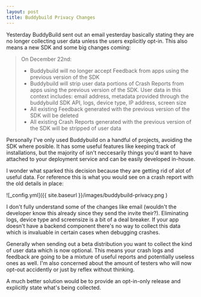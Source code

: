```yaml
---
layout: post
title: Buddybuild Privacy Changes
---
```


Yesterday BuddyBuild sent out an email yesterday basically stating they are no longer collecting user data unless the users explicitly opt-in. This also means a new SDK and some big changes coming: 

> On December 22nd:
> 
> * Buddybuild will no longer accept Feedback from apps using the previous version of the SDK
> * Buddybuild will strip user data portions of Crash Reports from apps using the previous version of the SDK. User data in this context includes: email address, metadata provided through the buddybuild SDK API, logs, device type, IP address, screen size
> * All existing Feedback generated with the previous version of the SDK will be deleted
> * All existing Crash Reports generated with the previous version of the SDK will be stripped of user data 


Personally I've only used Buddybuild on a handful of projects, avoiding the SDK where posible. It has some useful features like keeping track of installations, but the majority of isn't neccesarily things you'd want to have attached to your deployment service and can be easily developed in-house.

I wonder what sparked this decision because they are getting rid of alot of useful data. For reference this is what you would see on a crash report with the old details in place:

![_config.yml]({{ site.baseurl }}/images/buddybuild-privacy.png
) 

I don't fully understand some of the changes like email (wouldn't the developer know this already since they send the invite their?). Eliminating logs, device type and screensize is a bit of a deal breaker. If your app doesn't have a backend component there's no way to collect this data which is invaluable in certain cases when debugging crashes.

Generally when sending out a beta distribution you want to collect the kind of user data which is now optional. This means your crash logs and feedback are going to be a mixture of useful reports and potentially useless ones as well. I'm also concerned about the amount of testers who will now opt-out accidently or just by reflex without thinking.

A much better solution would be to provide an opt-in-only release and explicitly state what's being collected.